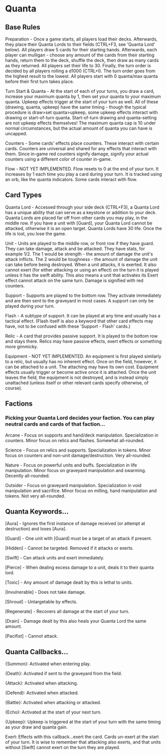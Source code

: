 # Quanta

## Base Rules

Preparation - Once a game starts, all players load their decks. Afterwards, they place their Quanta Lords to their fields (CTRL+F3, see 'Quanta Lord' below). All players draw 5 cards for their starting hands. Afterwards, each player can mulligan - choose any amount of the cards from their starting hands, return them to the deck, shuffle the deck, then draw as many cards as they returned. All players set their life to 30. Finally, the turn order is decided by all players rolling a d1000 (CTRL+I). The turn order goes from the highest result to the lowest. All players start with 0 quanta/max quanta before their first turn takes place.

Turn Start & Quanta - At the start of each of your turns, you draw a card, increase your maximum quanta by 1, then set your quanta to your maximum quanta. Upkeep effects trigger at the start of your turn as well. All of these (drawing, quanta, upkeep) have the same timing - though the typical procedure is draw>set quanta>upkeep, some upkeep effects interact with drawing or start-of-turn quanta. Start-of-turn drawing and quanta-setting are not upkeep effects themselves! The maximum quanta cap is 10 under normal circumstances, but the actual amount of quanta you can have is uncapped.

Counters - Some cards' effects place counters. These interact with certain cards. Counters are universal and shared for any effects that interact with them. Since in-game red counters signify damage, signify your actual counters using a different color of counter in-game.

Flow - NOT YET IMPLEMENTED. Flow resets to 0 at the end of your turn. It increases by 1 each time you play a card during your turn. It is tracked using an orb, like the quanta indicators. Some cards interact with flow.

## Card Types

Quanta Lord - Accessed through your side deck (CTRL+F3), a Quanta Lord has a unique ability that can serve as a keystone or addition to your deck. Quanta Lords are placed far off from other cards you may play, in the middle row. If you have a unit with [Guard], your Quanta Lord cannot be attacked, otherwise it is an open target. Quanta Lords have 30 life. Once the life is lost, you lose the game.

Unit - Units are played to the middle row, or front row if they have guard. They can take damage, attack and be attacked. They have stats, for example 1/2. The 1 would be strength - the amount of damage the unit's attack inflicts. The 2 would be toughness - the amount of damage the unit can take before being destroyed. When a unit attacks, it is exerted. It also cannot exert (for either attacking or using an effect) on the turn it is played unless it has the swift ability. This also means a unit that activates its Exert effect cannot attack on the same turn. Damage is signified with red counters.

Support - Supports are played to the bottom row. They activate immediately and are then sent to the graveyard in most cases. A support can only be played during your turn.

Flash - A subtype of support. It can be played at any time and usually has a tactical effect. (Flash itself is also a keyword that other card effects may have, not to be confused with these 'Support - Flash' cards.)

Relic - A card that provides passive support. It is played to the bottom row and stays there. Relics may have passive effects, exert effects or something more gimmicky.

Equipment - NOT YET IMPLEMENTED. An equipment is first played similarly to a relic, but usually has no inherent effect. Once on the field, however, it can be attached to a unit. The attaching may have its own cost. Equipment effects usually trigger or become active once it is attached. Once the unit leaves the field, the equipment is not destroyed, and is instead simply unattached (unless itself or other relevant cards specify otherwise, of course).

## Factions

### Picking your Quanta Lord decides your faction. You can play neutral cards and cards of that faction...

Arcane - Focus on supports and hand/deck manipulation. Specialization in counters. Minor focus on relics and flashes. Somewhat all-rounded.

Science - Focus on relics and supports. Specialization in tokens. Minor focus on counters and non-unit damage/destruction. Very all-rounded.

Nature - Focus on powerful units and buffs. Specialization in life manipulation. Minor focus on graveyard manipulation and swarming. Decently all-rounded.

Outsider - Focus on graveyard manipulation. Specialization in void manipulation and sacrifice. Minor focus on milling, hand manipulation and tokens. Not very all-rounded.

## Quanta Keywords...

[Aura]              - Ignores the first instance of damage received (or attempt at destruction) and loses [Aura].

[Guard]             - One unit with [Guard] must be a target of an attack if present.

[Hidden]            - Cannot be targeted. Removed if it attacks or exerts.

[Swift]             - Can attack units and exert immediately.

[Pierce]            - When dealing excess damage to a unit, deals it to their quanta lord.

[Toxic]             - Any amount of damage dealt by this is lethal to units.

[Invulnerable]      - Does not take damage.

[Shroud]            - Untargetable by effects.

[Regenerate]        - Recovers all damage at the start of your turn.

[Drain]             - Damage dealt by this also heals your Quanta Lord the same amount.

[Pacifist]          - Cannot attack.

## Quanta Callbacks...

{Summon}:    Activated when entering play.

{Death}:     Activated if sent to the graveyard from the field.

{Attack}:    Activated when attacking.

{Defend}:    Activated when attacked.

{Battle}:    Activated when attacking or attacked.

{Echo}:      Activated at the start of your next turn.

{Upkeep}:    Upkeep is triggered at the start of your turn with the same timing as your draw and quanta gain.

Exert:       Effects with this callback...exert the card. Cards un-exert at the start of your turn. It is wise to remember that attacking also exerts, and that units without [Swift] cannot exert on the turn they are played.
